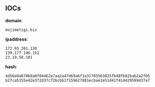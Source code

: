 
## IOCs

__domain__:

```text
mojimetigi.biz
```
__ipaddress__:

```text
172.93.201.120
139.177.146.152
23.19.58.181
```
__hash__:

```text
4d56e0a878b8a0f04462e7aa2a47d69a6f3a31703563025fb40fb82bab2a2f05
b27ca5155e42e372d37cf2bcbb1f159627881ecbae2e51d41f414429599d37a7
```
